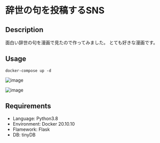 # 辞世の句を投稿するSNS
 ## Description
面白い辞世の句を漫画で見たので作ってみました。
とても好きな漫画です。

## Usage
```
docker-compose up -d
```
![image](https://user-images.githubusercontent.com/61653118/145725751-fd5923bb-9ccb-4310-8e96-00c4111accb0.png)

![image](https://user-images.githubusercontent.com/61653118/145732110-6e2cbd6b-f0e0-4277-8d20-21fe19308671.png)

## Requirements
- Language: Python3.8
- Environment: Docker 20.10.10
- Flamework: Flask
- DB: tinyDB



